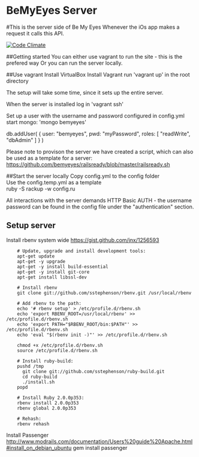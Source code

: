 BeMyEyes Server
====
#This is the server side of Be My Eyes
Whenever the iOs app makes a request it calls this API.

[![Code Climate](https://codeclimate.com/github/bemyeyes/bemyeyes-server.png)](https://codeclimate.com/github/bemyeyes/bemyeyes-server)

##Getting started
You can either use vagrant to run the site - this is the prefered way
Or you can run the server locally.

##Use vagrant
Install VirtualBox
Install Vagrant
run 'vagrant up' in the root directory

The setup will take some time, since it sets up the entire server.

When the server is installed log in 'vagrant ssh'

Set up a user with the username and password configured in config.yml
start mongo: 'mongo bemyeyes'

db.addUser( { user: "bemyeyes",
              pwd: "myPassword",
              roles: [ "readWrite", "dbAdmin" ]
            } )

Please note to provison the server we have created a script, which can also be used as a template for a server:
https://github.com/bemyeyes/railsready/blob/master/railsready.sh

##Start the server locally
Copy config.yml to the config folder    
Use the config.temp.yml as a template    
ruby -S rackup -w config.ru

All interactions with the server demands HTTP Basic AUTH - the username password can be found in the config file under the "authentication" section.

##	Setup server 
Install rbenv system wide
https://gist.github.com/jnx/1256593

		# Update, upgrade and install development tools:
		apt-get update
		apt-get -y upgrade
		apt-get -y install build-essential
		apt-get -y install git-core
		apt-get install libssl-dev

		# Install rbenv
		git clone git://github.com/sstephenson/rbenv.git /usr/local/rbenv
		 
		# Add rbenv to the path:
		echo '# rbenv setup' > /etc/profile.d/rbenv.sh
		echo 'export RBENV_ROOT=/usr/local/rbenv' >> /etc/profile.d/rbenv.sh
		echo 'export PATH="$RBENV_ROOT/bin:$PATH"' >> /etc/profile.d/rbenv.sh
		echo 'eval "$(rbenv init -)"' >> /etc/profile.d/rbenv.sh
		 
		chmod +x /etc/profile.d/rbenv.sh
		source /etc/profile.d/rbenv.sh
		 
		# Install ruby-build:
		pushd /tmp
		  git clone git://github.com/sstephenson/ruby-build.git
		  cd ruby-build
		  ./install.sh
		popd
		 
		# Install Ruby 2.0.0p353:
		rbenv install 2.0.0p353
		rbenv global 2.0.0p353
		 
		# Rehash:
		rbenv rehash

Install Passenger
http://www.modrails.com/documentation/Users%20guide%20Apache.html#install_on_debian_ubuntu
gem install passenger
